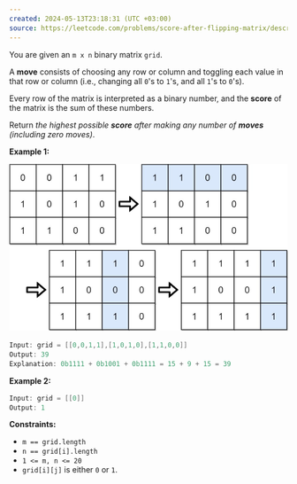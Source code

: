 ```yaml
---
created: 2024-05-13T23:18:31 (UTC +03:00)
source: https://leetcode.com/problems/score-after-flipping-matrix/description/?envType=daily-question&envId=2024-05-13
---
```

You are given an `m x n` binary matrix `grid`.

A **move** consists of choosing any row or column and toggling each value in that row or column (i.e., changing all `0`'s to `1`'s, and all `1`'s to `0`'s).

Every row of the matrix is interpreted as a binary number, and the **score** of the matrix is the sum of these numbers.

Return _the highest possible **score** after making any number of **moves** (including zero moves)_.


**Example 1:**

![img.png](img.png)

``` Java
Input: grid = [[0,0,1,1],[1,0,1,0],[1,1,0,0]]
Output: 39
Explanation: 0b1111 + 0b1001 + 0b1111 = 15 + 9 + 15 = 39
```


**Example 2:**

``` Java
Input: grid = [[0]]
Output: 1
```


**Constraints:**

* `m == grid.length`
* `n == grid[i].length`
* `1 <= m, n <= 20`
* `grid[i][j]` is either `0` or `1`.
